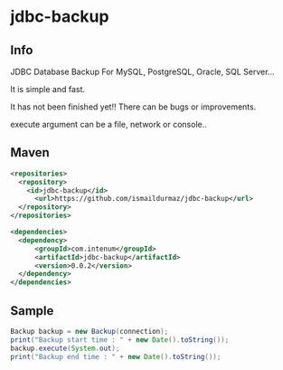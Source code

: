 jdbc-backup
===========

## Info
JDBC Database Backup For MySQL, PostgreSQL, Oracle, SQL Server...

It is simple and fast. 

It has not been finished yet!! There can be bugs or improvements.

execute argument can be a file, network or console..

## Maven

```xml
<repositories>
  <repository>
    <id>jdbc-backup</id>
	  <url>https://github.com/ismaildurmaz/jdbc-backup</url>
  </repository>
</repositories>

<dependencies>
  <dependency>
	  <groupId>com.intenum</groupId>
	  <artifactId>jdbc-backup</artifactId>
	  <version>0.0.2</version>
  </dependency>
</dependencies>
```

## Sample

```java
Backup backup = new Backup(connection);
print("Backup start time : " + new Date().toString());
backup.execute(System.out); 
print("Backup end time : " + new Date().toString());
```
